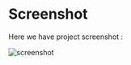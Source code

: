 # Screenshot
Here we have project screenshot :

![screenshot](https://github.com/rokas293/JavaScript-Projects/assets/83891594/e9cb3aa2-95b5-405f-bf4b-1fdfb805c630)
